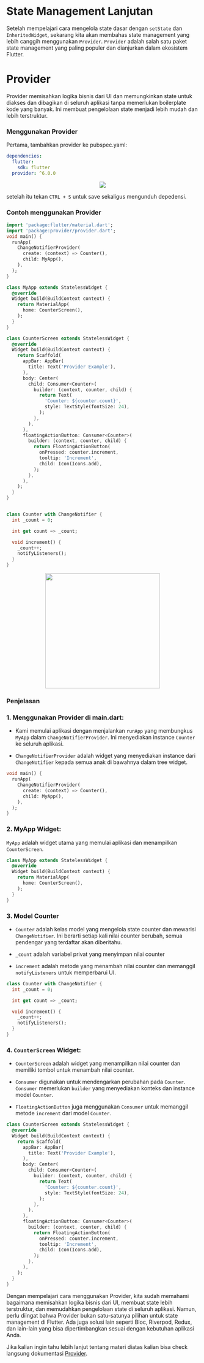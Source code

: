 # State Management Lanjutan
Setelah mempelajari cara mengelola state dasar dengan `setState` dan `InheritedWidget`, sekarang kita akan membahas state management yang lebih canggih menggunakan `Provider`. `Provider` adalah salah satu paket state management yang paling populer dan dianjurkan dalam ekosistem Flutter.

# Provider
Provider memisahkan logika bisnis dari UI dan memungkinkan state untuk diakses dan dibagikan di seluruh aplikasi tanpa memerlukan boilerplate kode yang banyak. Ini membuat pengelolaan state menjadi lebih mudah dan lebih terstruktur.

### Menggunakan Provider
Pertama, tambahkan provider ke pubspec.yaml:
```yaml
dependencies:
  flutter:
    sdk: flutter
  provider: ^6.0.0
```
 <p align="center">
<img src="assets/provider-package.png">
</p>

setelah itu tekan `CTRL + S` untuk save sekaligus mengunduh depedensi.

### Contoh menggunakan Provider

```dart
import 'package:flutter/material.dart';
import 'package:provider/provider.dart';
void main() {
  runApp(
    ChangeNotifierProvider(
      create: (context) => Counter(),
      child: MyApp(),
    ),
  );
}

class MyApp extends StatelessWidget {
  @override
  Widget build(BuildContext context) {
    return MaterialApp(
      home: CounterScreen(),
    );
  }
}

class CounterScreen extends StatelessWidget {
  @override
  Widget build(BuildContext context) {
    return Scaffold(
      appBar: AppBar(
        title: Text('Provider Example'),
      ),
      body: Center(
        child: Consumer<Counter>(
          builder: (context, counter, child) {
            return Text(
              'Counter: ${counter.count}',
              style: TextStyle(fontSize: 24),
            );
          },
        ),
      ),
      floatingActionButton: Consumer<Counter>(
        builder: (context, counter, child) {
          return FloatingActionButton(
            onPressed: counter.increment,
            tooltip: 'Increment',
            child: Icon(Icons.add),
          );
        },
      ),
    );
  }
}


class Counter with ChangeNotifier {
  int _count = 0;

  int get count => _count;

  void increment() {
    _count++;
    notifyListeners();
  }
}

```
<p align="center">
<img src="assets/provider-counter.gif" width="300">
</p>


### Penjelasan 

### 1. Menggunakan Provider di main.dart:

 - Kami memulai aplikasi dengan menjalankan `runApp` yang membungkus `MyApp` dalam `ChangeNotifierProvider`. Ini menyediakan instance `Counter` ke seluruh aplikasi.
 
- `ChangeNotifierProvider` adalah widget yang menyediakan instance dari `ChangeNotifier` kepada semua anak di bawahnya dalam tree widget.

```dart
void main() {
  runApp(
    ChangeNotifierProvider(
      create: (context) => Counter(),
      child: MyApp(),
    ),
  );
}
```

### 2. MyApp Widget:
`MyApp` adalah widget utama yang memulai aplikasi dan menampilkan `CounterScreen`.

```dart
class MyApp extends StatelessWidget {
  @override
  Widget build(BuildContext context) {
    return MaterialApp(
      home: CounterScreen(),
    );
  }
}
```

### 3. Model Counter
- `Counter` adalah kelas model yang mengelola state counter dan mewarisi `ChangeNotifier`. Ini berarti setiap kali nilai counter berubah, semua pendengar yang terdaftar akan diberitahu.

- `_count` adalah variabel privat yang menyimpan nilai counter

- `increment` adalah metode yang menambah nilai counter dan memanggil `notifyListeners` untuk memperbarui UI.

```dart
class Counter with ChangeNotifier {
  int _count = 0;

  int get count => _count;

  void increment() {
    _count++;
    notifyListeners();
  }
}
```

### 4. `CounterScreen` Widget:
- `CounterScreen` adalah widget yang menampilkan nilai counter dan memiliki tombol untuk menambah nilai counter.

- `Consumer` digunakan untuk mendengarkan perubahan pada `Counter`. `Consumer` memerlukan `builder` yang menyediakan konteks dan instance model `Counter`.

- `FloatingActionButton` juga menggunakan `Consumer` untuk memanggil metode `increment` dari model `Counter`.

```dart
class CounterScreen extends StatelessWidget {
  @override
  Widget build(BuildContext context) {
    return Scaffold(
      appBar: AppBar(
        title: Text('Provider Example'),
      ),
      body: Center(
        child: Consumer<Counter>(
          builder: (context, counter, child) {
            return Text(
              'Counter: ${counter.count}',
              style: TextStyle(fontSize: 24),
            );
          },
        ),
      ),
      floatingActionButton: Consumer<Counter>(
        builder: (context, counter, child) {
          return FloatingActionButton(
            onPressed: counter.increment,
            tooltip: 'Increment',
            child: Icon(Icons.add),
          );
        },
      ),
    );
  }
}
```
Dengan mempelajari cara menggunakan Provider, kita sudah memahami bagaimana memisahkan logika bisnis dari UI, membuat state lebih terstruktur, dan memudahkan pengelolaan state di seluruh aplikasi. Namun, perlu diingat bahwa Provider bukan satu-satunya pilihan untuk state management di Flutter. Ada juga solusi lain seperti Bloc, Riverpod, Redux, dan lain-lain yang bisa dipertimbangkan sesuai dengan kebutuhan aplikasi Anda.

Jika kalian ingin tahu lebih lanjut tentang materi diatas kalian bisa check langsung dokumentasi [Provider](https://pub.dev/packages/provider).
